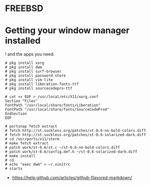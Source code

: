 # FREEBSD


# Getting your window manager installed
! and the apps you need.

```
# pkg install xorg
# pkg install dwm
# pkg install surf-browser
# pkg install password-store
# pkg install vim-lite
# pkg install liberation-fonts-ttf
# pkg install sourcecodepro-ttf

# cat << EOF > /usr/local/etc/X11/xorg.conf
Section "Files"
FontPath "/usr/local/share/fonts/Liberation"
FontPath "/usr/local/share/fonts/SourceCodeProd"
EndSection
EOF

# portsnap fetch extract
# fetch http://st.suckless.org/patches/st-0.6-no-bold-colors.diff
# fetch http://st.suckless.org/patches/st-0.6-solarized-dark.diff
# cd /usr/ports/x11/sterm
# make fetch extract
# patch work/st-0.6/st.c ~/st-0.6-no-bold-colors.diff
# patch work/st-0.6/config.def.h ~/st-0.6-solarized-dark.diff
# make install 
# cd
# echo "exec dwm" > ~/.xinitrc
# startx
```


* https://help.github.com/articles/github-flavored-markdown/
